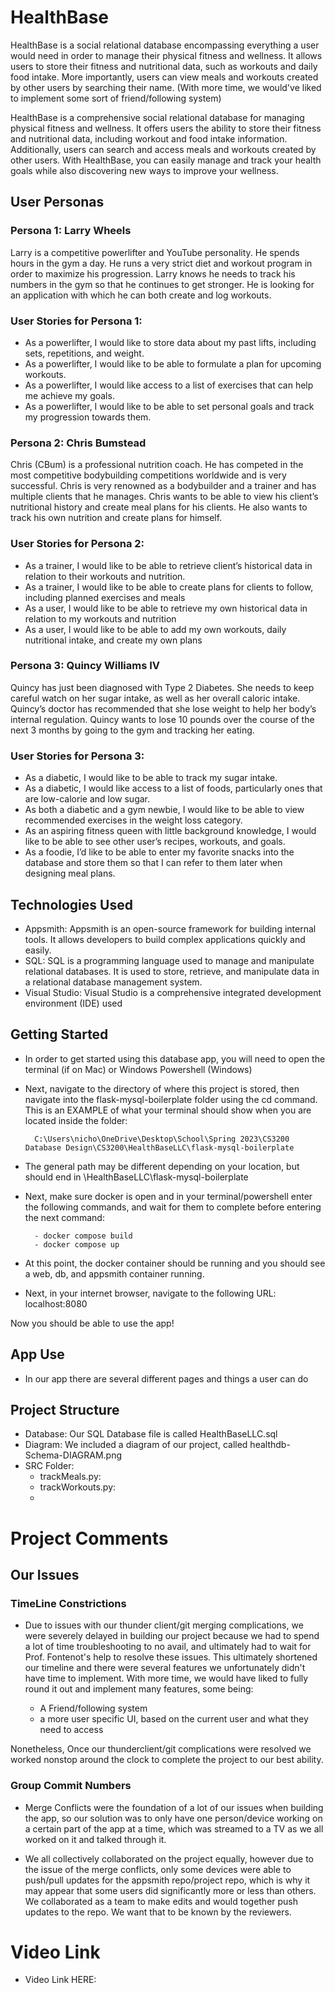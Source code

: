 # HealthBase

HealthBase is a social relational database encompassing everything a user would need in order to manage their physical fitness and wellness. It allows users to store their fitness and nutritional data, such as workouts and daily food intake. More importantly, users can view meals and workouts created by other users by searching their name.
(With more time, we would've liked to implement some sort of friend/following system)

HealthBase is a comprehensive social relational database for managing physical fitness and wellness. It offers users the ability to store their fitness and nutritional data, including workout and food intake information. Additionally, users can search and access meals and workouts created by other users. With HealthBase, you can easily manage and track your health goals while also discovering new ways to improve your wellness.

## User Personas

### Persona 1: Larry Wheels

Larry is a competitive powerlifter and YouTube personality. He spends hours in the gym a day. He runs a very strict diet and workout program in order to maximize his progression. Larry knows he needs to track his numbers in the gym so that he continues to get stronger. He is looking for an application with which he can both create and log workouts.

### User Stories for Persona 1:

- As a powerlifter, I would like to store data about my past lifts, including sets, repetitions, and weight.
- As a powerlifter, I would like to be able to formulate a plan for upcoming workouts.
- As a powerlifter, I would like access to a list of exercises that can help me achieve my goals.
- As a powerlifter, I would like to be able to set personal goals and track my progression towards them.

### Persona 2: Chris Bumstead

Chris (CBum) is a professional nutrition coach. He has competed in the most competitive bodybuilding competitions worldwide and is very successful. Chris is very renowned as a bodybuilder and a trainer and has multiple clients that he manages. Chris wants to be able to view his client’s nutritional history and create meal plans for his clients. He also wants to track his own nutrition and create plans for himself.

### User Stories for Persona 2:

- As a trainer, I would like to be able to retrieve client’s historical data in relation to their workouts and nutrition.
- As a trainer, I would like to be able to create plans for clients to follow, including planned exercises and meals
- As a user, I would like to be able to retrieve my own historical data in relation to my workouts and nutrition
- As a user, I would like to be able to add my own workouts, daily nutritional intake, and create my own plans

### Persona 3: Quincy Williams IV

Quincy has just been diagnosed with Type 2 Diabetes. She needs to keep careful watch on her sugar intake, as well as her overall caloric intake. Quincy’s doctor has recommended that she lose weight to help her body’s internal regulation. Quincy wants to lose 10 pounds over the course of the next 3 months by going to the gym and tracking her eating.

### User Stories for Persona 3:

- As a diabetic, I would like to be able to track my sugar intake.
- As a diabetic, I would like access to a list of foods, particularly ones that are low-calorie and low sugar.
- As both a diabetic and a gym newbie, I would like to be able to view recommended exercises in the weight loss category.
- As an aspiring fitness queen with little background knowledge, I would like to be able to see other user’s recipes, workouts, and goals.
- As a foodie, I’d like to be able to enter my favorite snacks into the database and store them so that I can refer to them later when designing meal plans.

## Technologies Used

- Appsmith: Appsmith is an open-source framework for building internal tools. It allows developers to build complex applications quickly and easily.
- SQL: SQL is a programming language used to manage and manipulate relational databases. It is used to store, retrieve, and manipulate data in a relational database management system.
- Visual Studio: Visual Studio is a comprehensive integrated development environment (IDE) used


## Getting Started

- In order to get started using this database app, you will need to open the terminal (if on Mac) or Windows Powershell (Windows)
- Next, navigate to the directory of where this project is stored, then navigate into the flask-mysql-boilerplate folder using the cd command. This is an EXAMPLE of what your terminal should show when you are located inside the folder:
        
        C:\Users\nicho\OneDrive\Desktop\School\Spring 2023\CS3200 Database Design\CS3200\HealthBaseLLC\flask-mysql-boilerplate

- The general path may be different depending on your location, but should end in \HealthBaseLLC\flask-mysql-boilerplate
- Next, make sure docker is open and in your terminal/powershell enter the following commands, and wait for them to complete before entering the next command:

        - docker compose build
        - docker compose up

- At this point, the docker container should be running and you should see a web, db, and appsmith container running.

- Next, in your internet browser, navigate to the following URL: localhost:8080

Now you should be able to use the app!


## App Use

- In our app there are several different pages and things a user can do

## Project Structure

- Database: Our SQL Database file is called HealthBaseLLC.sql
- Diagram: We included a diagram of our project, called healthdb-Schema-DIAGRAM.png
- SRC Folder:
    - trackMeals.py:
    - trackWorkouts.py:
    - 


# Project Comments

## Our Issues

### TimeLine Constrictions

- Due to issues with our thunder client/git merging complications, we were severely delayed in building our project because we had to spend a lot of time troubleshooting to no avail, and ultimately had to wait for Prof. Fontenot's help to resolve these issues. This ultimately shortened our timeline and there were several features we unfortunately didn't have time to implement. With more time, we would have liked to fully round it out and implement many features, some being:

    - A Friend/following system
    - a more user specific UI, based on the current user and what they need to access

Nonetheless, Once our thunderclient/git complications were resolved we worked nonstop around the clock to complete the project to our best ability.

### Group Commit Numbers

- Merge Conflicts were the foundation of a lot of our issues when building the app, so our solution was to only have one person/device working on a certain part of the app at a time, which was streamed to a TV as we all worked on it and talked through it.

- We all collectively collaborated on the project equally, however due to the issue of the merge conflicts, only some devices were able to push/pull updates for the appsmith repo/project repo, which is why it may appear that some users did significantly more or less than others. We collaborated as a team to make edits and would together push updates to the repo. We want that to be known by the reviewers.



# Video Link

- Video Link HERE: 